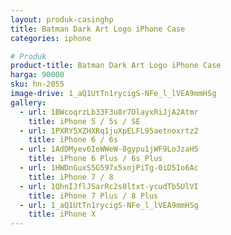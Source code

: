 ```yaml
---
layout: produk-casinghp
title: Batman Dark Art Logo iPhone Case
categories: iphone

# Produk
product-title: Batman Dark Art Logo iPhone Case
harga: 90000
sku: hn-2055
image-drive: 1_aQ1UtTn1rycigS-NFe_l_lVEA9mmHSg
gallery:
  - url: 1BWcoqrzLb33F3u8r7OlayxRiJjA2Atmr
    title: iPhone 5 / 5s / SE
  - url: 1PXRY5XZHXRq1juXpELFL95aetnoxrtz2
    title: iPhone 6 / 6s
  - url: 1AdDMyev6IeWWeW-8gypu1jWF9LoJzaH5
    title: iPhone 6 Plus / 6s Plus
  - url: 1HWDnGuxS5G597x5xnjPiTg-0iD5Io6Ac
    title: iPhone 7 / 8
  - url: 1QhnIJflJSarRc2s0ltxt-ycudTb5UlVI
    title: iPhone 7 Plus / 8 Plus
  - url: 1_aQ1UtTn1rycigS-NFe_l_lVEA9mmHSg
    title: iPhone X
---
```

